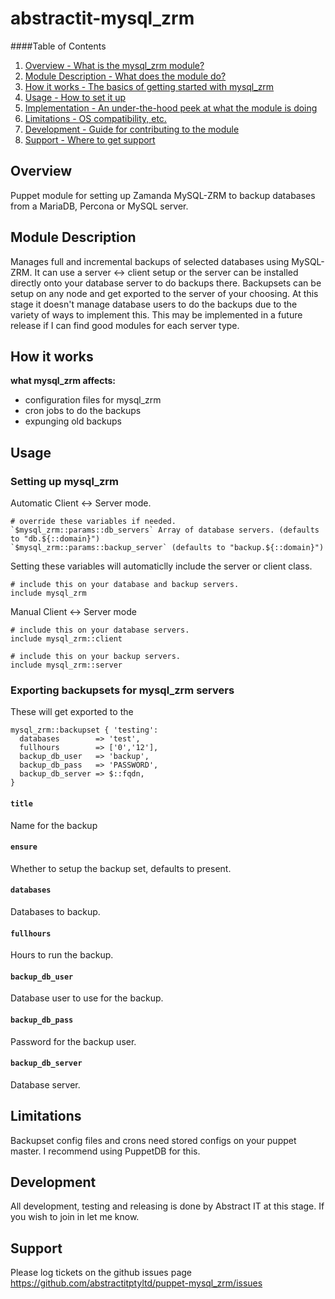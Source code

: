 abstractit-mysql_zrm
====

####Table of Contents

1. [Overview - What is the mysql_zrm module?](#overview)
2. [Module Description - What does the module do?](#module-description)
3. [How it works - The basics of getting started with mysql_zrm](#how-it-works)
4. [Usage - How to set it up](#usage)
5. [Implementation - An under-the-hood peek at what the module is doing](#implementation)
6. [Limitations - OS compatibility, etc.](#limitations)
7. [Development - Guide for contributing to the module](#development)
8. [Support - Where to get support](#support)

Overview
--------

Puppet module for setting up Zamanda MySQL-ZRM to backup databases from a MariaDB, Percona or MySQL server.

Module Description
------------------

Manages full and incremental backups of selected databases using MySQL-ZRM.
It can use a server <-> client setup or the server can be installed directly onto your database server to do backups there.
Backupsets can be setup on any node and get exported to the server of your choosing.
At this stage it doesn't manage database users to do the backups due to the variety of ways to implement this.
This may be implemented in a future release if I can find good modules for each server type.

How it works
------------

**what mysql_zrm affects:**

* configuration files for mysql_zrm
* cron jobs to do the backups
* expunging old backups

Usage
-----

### Setting up mysql_zrm

Automatic Client <-> Server mode.

	# override these variables if needed.
	`$mysql_zrm::params::db_servers` Array of database servers. (defaults to "db.${::domain}")
	`$mysql_zrm::params::backup_server` (defaults to "backup.${::domain}")

Setting these variables will automaticlly include the server or client class.

	# include this on your database and backup servers.
    include mysql_zrm

Manual Client <-> Server mode

	# include this on your database servers.
    include mysql_zrm::client

	# include this on your backup servers.
    include mysql_zrm::server
	
### Exporting backupsets for mysql_zrm servers

These will get exported to the

    mysql_zrm::backupset { 'testing':
      databases        => 'test',
      fullhours        => ['0','12'],
      backup_db_user   => 'backup',
      backup_db_pass   => 'PASSWORD',
      backup_db_server => $::fqdn,
    }	

#### `title`

Name for the backup

#### `ensure`

Whether to setup the backup set, defaults to present.

#### `databases`

Databases to backup.

#### `fullhours`

Hours to run the backup.

#### `backup_db_user`

Database user to use for the backup.

#### `backup_db_pass`

Password for the backup user.

#### `backup_db_server`

Database server.


Limitations
------------

Backupset config files and crons need stored configs on your puppet master. I recommend using PuppetDB for this.

Development
-----------

All development, testing and releasing is done by Abstract IT at this stage.
If you wish to join in let me know.

Support
-------
Please log tickets on the github issues page https://github.com/abstractitptyltd/puppet-mysql_zrm/issues
